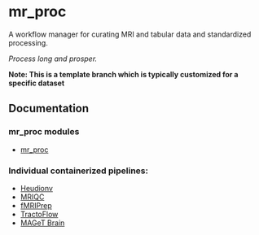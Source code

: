 # mr_proc 

A workflow manager for curating MRI and tabular data and standardized processing. 

*Process long and prosper.*

**Note: This is a template branch which is typically customized for a specific dataset**

## Documentation

### mr_proc modules

- [mr_proc](https://www.neurobagel.org/documentation/mr_proc/overview/)

### Individual containerized pipelines:

- [Heudionv](https://heudiconv.readthedocs.io/en/latest/installation.html#singularity) 
- [MRIQC](https://mriqc.readthedocs.io/en/stable/)
- [fMRIPrep](https://fmriprep.org/en/1.5.5/singularity.html) 
- [TractoFlow](https://github.com/scilus/tractoflow)
- [MAGeT Brain](https://github.com/CoBrALab/MAGeTbrain)
